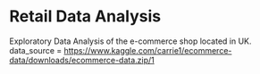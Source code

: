 # Retail Data Analysis

Exploratory Data Analysis of the e-commerce shop located in UK.
data_source = https://www.kaggle.com/carrie1/ecommerce-data/downloads/ecommerce-data.zip/1

